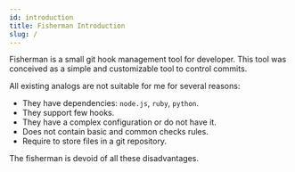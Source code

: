 ```yaml
---
id: introduction
title: Fisherman Introduction
slug: /
---
```


Fisherman is a small git hook management tool for developer. This tool was conceived as a simple and customizable tool to control commits.

All existing analogs are not suitable for me for several reasons:

- They have dependencies: `node.js`, `ruby`, `python`.
- They support few hooks.
- They have a complex configuration or do not have it.
- Does not contain basic and common checks rules.
- Require to store files in a git repository.

The fisherman is devoid of all these disadvantages.
